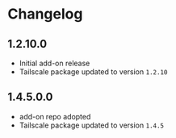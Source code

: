 # Changelog

## 1.2.10.0

- Initial add-on release
- Tailscale package updated to version `1.2.10`

## 1.4.5.0.0

- add-on repo adopted
- Tailscale package updated to version `1.4.5`
